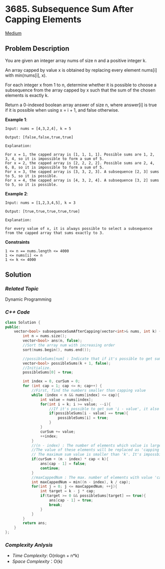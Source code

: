 # 3685. Subsequence Sum After Capping Elements
[Medium](https://leetcode.com/problems/subsequence-sum-after-capping-elements/description/)

## Problem Description

You are given an integer array nums of size n and a positive integer k.

An array capped by value x is obtained by replacing every element nums[i] with min(nums[i], x).

For each integer x from 1 to n, determine whether it is possible to choose a subsequence from the array capped by x such that the sum of the chosen elements is exactly k.

Return a 0-indexed boolean array answer of size n, where answer[i] is true if it is possible when using x = i + 1, and false otherwise.

**Example 1**:
```
Input: nums = [4,3,2,4], k = 5

Output: [false,false,true,true]

Explanation:

For x = 1, the capped array is [1, 1, 1, 1]. Possible sums are 1, 2, 3, 4, so it is impossible to form a sum of 5.
For x = 2, the capped array is [2, 2, 2, 2]. Possible sums are 2, 4, 6, 8, so it is impossible to form a sum of 5.
For x = 3, the capped array is [3, 3, 2, 3]. A subsequence [2, 3] sums to 5, so it is possible.
For x = 4, the capped array is [4, 3, 2, 4]. A subsequence [3, 2] sums to 5, so it is possible.
```
**Example 2**:
```
Input: nums = [1,2,3,4,5], k = 3

Output: [true,true,true,true,true]

Explanation:

For every value of x, it is always possible to select a subsequence from the capped array that sums exactly to 3.
```

**Constraints**
```
1 <= n == nums.length <= 4000
1 <= nums[i] <= n
1 <= k <= 4000
```

## Solution

### _Related Topic_
   Dynamic Programming

### _C++ Code_
```cpp
class Solution {
public:
    vector<bool> subsequenceSumAfterCapping(vector<int>& nums, int k) {
        int n = nums.size();
        vector<bool> ans(n, false);
        //Sort the array num with increasing order
        sort(nums.begin(), nums.end());

        //possibleSums[num] : Indicate that if it's possible to get sum 'num' by replacing some elemnts to capping value
        vector<bool> possibleSums(k + 1, false);
        //Initialize.
        possibleSums[0] = true;

        int index = 0, curSum = 0;
        for (int cap = 1; cap <= n; cap++) {
            //First, find the numbers smaller than capping value
            while (index < n && nums[index] <= cap){
                int value = nums[index];
                for(int i = k; i >= value; --i){
                    //If it's possible to get sum 'i - value', it also means that we can get the sum 'i' by adding sortedNums[index]
                    if(possibleSums[i - value] == true){
                        possibleSums[i] = true;
                    }
                }
                curSum += value;
                ++index;
            }
            //(n - index) : The number of elements which value is larger than 'capping value'
            //The value of these elements will be replaced as 'capping value'
            // The maximum sum value is smaller than 'k'. It's impossbile to get k when the array is capped by 'cap'
            if(curSum + (n - index) * cap < k){ 
                ans[cap - 1] = false;
                continue;
            }
            //maxCappedNum : The max. number of elements with value 'cap' to get the sum 'k'
            int maxCappedNum = min((n - index), k / cap);
            for(int j = 0; j <= maxCappedNum; ++j){
                int target = k - j * cap;
                if(target >= 0 && possibleSums[target] == true){
                    ans[cap - 1] = true;
                    break;
                }
            }
        }
        return ans;
    }
};
```

### _Complexity Anlysis_
- _Time Complexity_: O(nlogn + n*k)
- _Space Complexity_：O(k)
